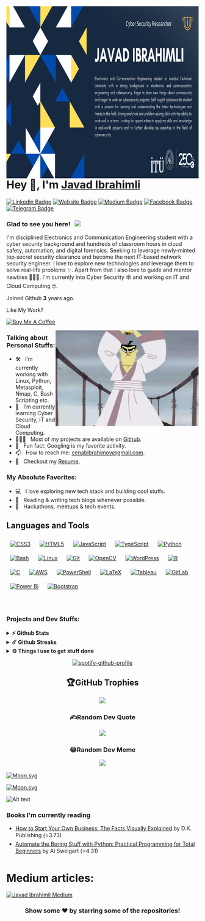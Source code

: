 <img align="left" height="450" width="1000" alt="" src="https://github.com/cavadibrahimli1/documents/blob/88d7431efb7ffcacfb7215aa2cc75a610fd22f67/Super%20(Banner%20(Landscape)).png" />

# Hey 👋, I'm [Javad Ibrahimli](https://github.com/cavadibrahimli1/)

[![Linkedin Badge](https://img.shields.io/badge/-LinkedIn-0e76a8?style=flat-square&logo=Linkedin&logoColor=white)](https://www.linkedin.com/in/cavadibrahimli/)
[![Website Badge](https://img.shields.io/badge/Website-3b5998?style=flat-square&logo=google-chrome&logoColor=white)](https://cavadibrahimli1.github.io/javadibrahimli1.github.io/)
[![Medium Badge](https://img.shields.io/badge/-Medium-000000?style=flat-square&logo=Medium&logoColor=white)](https://medium.com/@javadibrahimli)
[![Facebook Badge](https://img.shields.io/badge/-Facebook-2986cc?style=flat-square&logo=Facebook&logoColor=white)](https://www.facebook.com/cavad.ibrahimli.33/)
[![Telegram Badge](https://img.shields.io/badge/-WhatsApp-46ba14?style=flat-square&logo=WhatsApp&logoColor=white)](https://wa.me/905526013984?text=)

### Glad to see you here! &nbsp; ![](https://visitor-badge.glitch.me/badge?page_id=cavadibrahimli1.cavadibrahimli1&style=flat-square&color=0088cc)

I'm disciplined Electronics and Communication Engineering student with a cyber security background and hundreds of classroom hours in cloud safety, automation, and digital forensics. Seeking to leverage newly‑minted top‑secret security clearance and become the next IT‑based network security engineer. I love to explore new technologies and leverage them to solve real-life problems ✨. Apart from that I also love to guide and mentor newbies 👨🏻‍💻. I'm currently into Cyber Security 🕸️ and working on IT and Cloud Computing 🤓.

Joined Github **3** years ago.


Like My Work?

<a href="https://ko-fi.com/javadibrahimli" target="_blank"><img src="https://cdn.buymeacoffee.com/buttons/v2/default-yellow.png" alt="Buy Me A Coffee" height="60px" width="217px" ></a>


<img align="right" height="250" width="375" alt="" src="https://github.com/cavadibrahimli1/documents/blob/ae5c1b88e1d411f1c68922ffa0ba1ca57d7dc2ba/26652e6329d71f0929b1e0f905c91cda.gif" />


											

### Talking about Personal Stuffs:

- 🛠 &nbsp; I’m currently working with Linux, Python, Metasploit, <br /> Nmap, C, Bash Scripting etc.
- 🚀 &nbsp; I’m currently learning Cyber Security, IT and Cloud Computing.
- 👨🏻‍💻 &nbsp; Most of my projects are available on [Github](https://github.com/cavadibrahimli1).
- 👾 &nbsp; Fun fact: Googling is my favorite activity.
- 📫 &nbsp; How to reach me: cenabibrahimov@gmail.com.
- 📝 &nbsp; Checkout my [Resume](https://github.com/cavadibrahimli1/documents/blob/7c41bd20e6202c3039620e01f7f0521d425f3774/JavadCv.pdf).

### My Absolute Favorites:

- 💻 &nbsp; I love exploring new tech stack and building cool stuffs.
- 📰 &nbsp; Reading & writing tech blogs whenever possible.
- 🍕 &nbsp; Hackathons, meetups & tech events.

## Languages and Tools  
<div align="left">  
<a href="https://www.w3schools.com/css/" target="_blank"><img style="margin: 10px" src="https://profilinator.rishav.dev/skills-assets/css3-original-wordmark.svg" alt="CSS3" height="25" /></a>  
<a href="https://en.wikipedia.org/wiki/HTML5" target="_blank"><img style="margin: 10px" src="https://profilinator.rishav.dev/skills-assets/html5-original-wordmark.svg" alt="HTML5" height="25" /></a>  
<a href="https://www.javascript.com/" target="_blank"><img style="margin: 10px" src="https://profilinator.rishav.dev/skills-assets/javascript-original.svg" alt="JavaScript" height="25" /></a>  
<a href="https://www.typescriptlang.org/" target="_blank"><img style="margin: 10px" src="https://profilinator.rishav.dev/skills-assets/typescript-original.svg" alt="TypeScript" height="25" /></a>  
<a href="https://www.python.org/" target="_blank"><img style="margin: 10px" src="https://profilinator.rishav.dev/skills-assets/python-original.svg" alt="Python" height="25" /></a>  
<a href="https://www.gnu.org/software/bash/" target="_blank"><img style="margin: 10px" src="https://profilinator.rishav.dev/skills-assets/gnu_bash-icon.svg" alt="Bash" height="25" /></a>  
<a href="https://www.linux.org/" target="_blank"><img style="margin: 10px" src="https://profilinator.rishav.dev/skills-assets/linux-original.svg" alt="Linux" height="25" /></a>  
<a href="https://github.com/" target="_blank"><img style="margin: 10px" src="https://profilinator.rishav.dev/skills-assets/git-scm-icon.svg" alt="Git" height="25" /></a>  
<a href="https://opencv.org/" target="_blank"><img style="margin: 10px" src="https://profilinator.rishav.dev/skills-assets/opencv-icon.svg" alt="OpenCV" height="25" /></a>  
<a href="https://wordpress.com/" target="_blank"><img style="margin: 10px" src="https://profilinator.rishav.dev/skills-assets/wordpress.png" alt="WordPress" height="25" /></a>  
<a href="https://www.r-project.org/" target="_blank"><img style="margin: 10px" src="https://profilinator.rishav.dev/skills-assets/r.svg" alt="R" height="25" /></a>  
<a href="https://www.cprogramming.com/" target="_blank"><img style="margin: 10px" src="https://profilinator.rishav.dev/skills-assets/c-original.svg" alt="C" height="25" /></a>  
<a href="https://aws.amazon.com/" target="_blank"><img style="margin: 10px" src="https://profilinator.rishav.dev/skills-assets/amazonwebservices-original-wordmark.svg" alt="AWS" height="25" /></a>  
<a href="https://docs.microsoft.com/en-us/powershell/" target="_blank"><img style="margin: 10px" src="https://profilinator.rishav.dev/skills-assets/powershell.png" alt="PowerShell" height="25" /></a>  
<a href="https://www.latex-project.org/" target="_blank"><img style="margin: 10px" src="https://profilinator.rishav.dev/skills-assets/latex.png" alt="LaTeX" height="25" /></a>  
<a href="https://www.tableau.com/" target="_blank"><img style="margin: 10px" src="https://profilinator.rishav.dev/skills-assets/tableau.svg" alt="Tableau" height="25" /></a>  
<a href="https://about.gitlab.com/" target="_blank"><img style="margin: 10px" src="https://profilinator.rishav.dev/skills-assets/gitlab.svg" alt="GitLab" height="25" /></a>  
<a href="https://powerbi.microsoft.com/en-us/" target="_blank"><img style="margin: 10px" src="https://profilinator.rishav.dev/skills-assets/powerbi.png" alt="Power Bi" height="25" /></a>  
<a href="https://getbootstrap.com/docs/3.4/javascript/" target="_blank"><img style="margin: 10px" src="https://profilinator.rishav.dev/skills-assets/bootstrap-plain.svg" alt="Bootstrap" height="25" /></a>  
</div>  

<br/>  

<img align="left"  alt="" src="https://tryhackme-badges.s3.amazonaws.com/Cavad.png" />

<br/>

<!--
<code><img height="25" src="https://raw.githubusercontent.com/github/explore/80688e429a7d4ef2fca1e82350fe8e3517d3494d/topics/sass/sass.png" alt="sass"></code>
-->

### Projects and Dev Stuffs:

<details>	
  <summary><b>⚡ Github Stats</b></summary>

  <br />
  <img height="180em" src="https://github-readme-stats.vercel.app/api?username=cavadibrahimli1&show_icons=true&hide_border=true&&count_private=true&include_all_commits=true" />
  <img height="180em" src="https://github-readme-stats.vercel.app/api/top-langs/?username=cavadibrahimli1&exclude_repo=KNN-Image-Classification&show_icons=true&hide_border=true&layout=compact&langs_count=8"/>
</details>

<details>	
  <summary><b>☄️ Github Streaks</b></summary>

  <br />
  <img height="180em" src="https://github-readme-streak-stats.herokuapp.com/?user=cavadibrahimli1&hide_border=true" />
</details>


 
<details>	
  <br />
  <summary><b>⚙️ Things I use to get stuff done</b></summary>
  	<ul>
  	    <li><b>OS:</b> Ubuntu 20.04</li>
	    <li><b>Laptop: </b> Acer Swift 3 (i7 evo)</li>
  	    <li><b>Browser: </b> Brave Browser</li>
	    <li><b>Terminal: </b> ZSH: Oh My Zsh (PowerLevel10k)</li>
	    <li><b>Code Editor:</b> VSCode - The best editor out there.</li>
	    <li><b>To Stay Updated:</b> Dev.to, Medium, Linkedin and Twitter.</li>
	    <br />
	
	</ul>	
</details>

<div align="center">

[![spotify-github-profile](https://spotify-github-profile.vercel.app/api/view?uid=31rkqbvlytrpkemsdblkwkk7k6zy&cover_image=true&theme=default&show_offline=false&background_color=000000&bar_color_cover=true)](https://github.com/kittinan/spotify-github-profile)

## 🏆GitHub Trophies
![](https://github-profile-trophy.vercel.app/?username=cavadibrahimli1&theme=matrix&no-frame=false&no-bg=false&margin-w=4)

### ✍️Random Dev Quote
![](https://quotes-github-readme.vercel.app/api?type=horizontal&theme=dark)

### 😂Random Dev Meme
<img src="https://random-memer.herokuapp.com/" width="512px"/>



<div align="left"> 


<!-- real time -->
[![Moon.svg](https://moon-svg.minung.dev/moon.svg?theme=basic)](https://moon-svg.minung.dev)

<!-- specific date -->
[![Moon.svg](https://moon-svg.minung.dev/moon.svg?date=2004-10-30&theme=basic)](https://moon-svg.minung.dev)




 

![Alt text](https://spotify-recently-played-readme.vercel.app/api?user=31rkqbvlytrpkemsdblkwkk7k6zy)

### Books I'm currently reading
<!-- GOODREADS-LIST:START -->
- [How to Start Your Own Business: The Facts Visually Explained](https://www.goodreads.com/review/show/5320221281?utm_medium=api&utm_source=rss) by D.K. Publishing (⭐️3.73)
- [Automate the Boring Stuff with Python: Practical Programming for Total Beginners](https://www.goodreads.com/review/show/5319770411?utm_medium=api&utm_source=rss) by Al Sweigart (⭐️4.31)
<!-- GOODREADS-LIST:END -->




# Medium articles:
[![Javad Ibrahimli Medium](https://github-readme-medium.vercel.app/?username=javadibrahimli&limit=4&bg=black&text=white)](https://medium.com/@javadibrahimli)

 



<div align="center">

### Show some ❤️ by starring some of the repositories!

</div>

